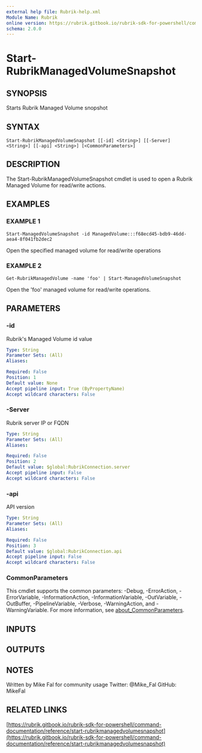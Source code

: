 ```yaml
---
external help file: Rubrik-help.xml
Module Name: Rubrik
online version: https://rubrik.gitbook.io/rubrik-sdk-for-powershell/command-documentation/reference/start-rubrikmanagedvolumesnapshot
schema: 2.0.0
---
```


# Start-RubrikManagedVolumeSnapshot

## SYNOPSIS
Starts Rubrik Managed Volume snopshot

## SYNTAX

```
Start-RubrikManagedVolumeSnapshot [[-id] <String>] [[-Server] <String>] [[-api] <String>] [<CommonParameters>]
```

## DESCRIPTION
The Start-RubrikManagedVolumeSnapshot cmdlet is used to open a Rubrik Managed Volume
for read/write actions.

## EXAMPLES

### EXAMPLE 1
```
Start-ManagedVolumeSnapshot -id ManagedVolume:::f68ecd45-bdb9-46dd-aea4-8f041fb2dec2
```

Open the specified managed volume for read/write operations

### EXAMPLE 2
```
Get-RubrikManagedVolume -name 'foo' | Start-ManagedVolumeSnapshot
```

Open the 'foo' managed volume for read/write operations.

## PARAMETERS

### -id
Rubrik's Managed Volume id value

```yaml
Type: String
Parameter Sets: (All)
Aliases:

Required: False
Position: 1
Default value: None
Accept pipeline input: True (ByPropertyName)
Accept wildcard characters: False
```

### -Server
Rubrik server IP or FQDN

```yaml
Type: String
Parameter Sets: (All)
Aliases:

Required: False
Position: 2
Default value: $global:RubrikConnection.server
Accept pipeline input: False
Accept wildcard characters: False
```

### -api
API version

```yaml
Type: String
Parameter Sets: (All)
Aliases:

Required: False
Position: 3
Default value: $global:RubrikConnection.api
Accept pipeline input: False
Accept wildcard characters: False
```

### CommonParameters
This cmdlet supports the common parameters: -Debug, -ErrorAction, -ErrorVariable, -InformationAction, -InformationVariable, -OutVariable, -OutBuffer, -PipelineVariable, -Verbose, -WarningAction, and -WarningVariable. For more information, see [about_CommonParameters](http://go.microsoft.com/fwlink/?LinkID=113216).

## INPUTS

## OUTPUTS

## NOTES
Written by Mike Fal for community usage
Twitter: @Mike_Fal
GitHub: MikeFal

## RELATED LINKS

[https://rubrik.gitbook.io/rubrik-sdk-for-powershell/command-documentation/reference/start-rubrikmanagedvolumesnapshot](https://rubrik.gitbook.io/rubrik-sdk-for-powershell/command-documentation/reference/start-rubrikmanagedvolumesnapshot)

